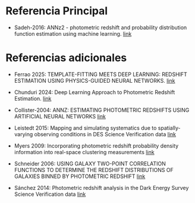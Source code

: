 # Referencia Principal

- Sadeh-2016: ANNz2 - photometric redshift and probability distribution function estimation using machine learning. [link](https://arxiv.org/pdf/1507.00490)

# Referencias adicionales

- Ferrao 2025: TEMPLATE-FITTING MEETS DEEP LEARNING: REDSHIFT ESTIMATION USING PHYSICS-GUIDED NEURAL NETWORKS. [link](https://arxiv.org/pdf/2507.00866)

- Chunduri 2024: Deep Learning Approach to Photometric Redshift Estimation. [link](https://arxiv.org/pdf/2310.16304)

- Collister-2004: ANNZ: ESTIMATING PHOTOMETRIC REDSHIFTS USING ARTIFICIAL NEURAL NETWORKS [link](https://arxiv.org/abs/astro-ph/0311058)

- Leistedt 2015: Mapping and simulating systematics due to spatially-varying
observing conditions in DES Science Verification data [link](https://arxiv.org/pdf/1507.05647)

- Myers 2009: Incorporating photometric redshift probability density information into
real-space clustering measurements [link](https://watermark02.silverchair.com/mnras0399-2279.pdf?token=AQECAHi208BE49Ooan9kkhW_Ercy7Dm3ZL_9Cf3qfKAc485ysgAAA2cwggNjBgkqhkiG9w0BBwagggNUMIIDUAIBADCCA0kGCSqGSIb3DQEHATAeBglghkgBZQMEAS4wEQQM5BXnCclR1NfDHppEAgEQgIIDGr87hbiVbtZpP-_-ri4e0P4f3j5VjOqH35fjO-J5mY_JetH3TvgciUTKvRb6v6sCyMtFd4R1Hgey3GBtIl6DXWO-UcXwRZbM6fy3818qRWLPUaeQZ4hTuStyKIO6K183nUjhn6u0BMwBTp4Pi8eZ3Gw-4xQb4XGcq_DT5v1OtT7MZqDCt2Z0IBVVB-NhpmcEIb-Rwghw-C0JIeCDXSVGsH8oqu38o_5EPlmeH3ygxXOgOA5ShwCxHgES9e-l7QCEVDIC3YXXRFJniPHeajO8M293MOhjAC9zFbNhaVcbBxyUWCpD3IRWPWZHAC-5ZMWM1eF_y5igY_xKPVzGdvlg-5Xd0qP0GA-wQVj3D5-2tvJaYZawAPQ6MM34pWaZhXaVa4zzADc98Ab3WfBCafl9zDf_vysfsbiO4-ECbDKh0gO0o-yMA622iQ4GQ2n-03WjbWhOkkADHl1JRvsOrT5bNuyVuAb7IrHYGbY7AZV8CXsqKozUl7ANV-FnafmgMIQxZUAWI6M8YurYPvlk5P8AUFbnVCQMQk3xusvVMO_NQ3uw8YFDFrLxreFLnZdfLHdaY_RXcMEaLttV_HOEluqn_uHEZwd5zuF7_4o1XS2GR3dXrIBBEANzGdn-qWqPwpd2MTYFlrImv2IJdy6U1fWcikxFLOnEHTvh5pE37sNJOqbzfAms8E6zzHxgNSk61olofMxbWdotTh9-Oyy5gFRdQzg5j_wpzSFx6cBNcHA3VyczHc_jDcdYpoCvwgrgORCJ_0AofYPSrmeW8DxtYpO_Z6FQhYmtAt1unHWv_stAtf4ebqV76beNthA3zK2EcT2CtFUYMCuFFNCNUDZEHGg-nRNuizq5mVfmKbdmSWgIFNo-ybN16HmKDkDqA8fKNR4l_52Y3V3yFBvDRbv-hl7WJD9Hhy1YEiVKeWmrAgab7E6MiHHP0ZLRAOQEOQM5XY2K6y5KDefOmyO7x7Lbj5LtOJyMxaZix_6IWc2b9Axrvspz0TO4DC8xGsxx06m-6TLaLF1uzbv7UGL_-FS7hEyRSuRwuC2DDCIm2EsB)

- Schneider 2006: USING GALAXY TWO-POINT CORRELATION FUNCTIONS TO DETERMINE THE REDSHIFT DISTRIBUTIONS OF GALAXIES BINNED BY PHOTOMETRIC REDSHIFT [link](https://arxiv.org/abs/astro-ph/0606098)

- Sánchez 2014: Photometric redshift analysis in the Dark Energy Survey Science Verification data [link](https://arxiv.org/abs/1406.4407)
